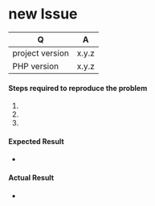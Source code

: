 # new Issue

| Q               | A          |
|-----------------|------------|
| project version | x.y.z      |
| PHP version     | x.y.z      |

<!--
- Please fill in this template according to your issue.
- Please keep the table shown above at the top of your issue.
- Please post code as text (using proper markup). Do not post screenshots of code.
- Replace this comment by the description of your issue.
-->

#### Steps required to reproduce the problem

1.
2.
3.

#### Expected Result

*

#### Actual Result

*
